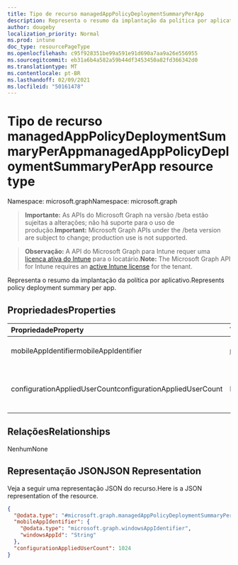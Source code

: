 ```yaml
---
title: Tipo de recurso managedAppPolicyDeploymentSummaryPerApp
description: Representa o resumo da implantação da política por aplicativo.
author: dougeby
localization_priority: Normal
ms.prod: intune
doc_type: resourcePageType
ms.openlocfilehash: c95f928351be99a591e91d690a7aa9a26e556955
ms.sourcegitcommit: eb31a6b4a582a59b44df3453450a82fd366342d0
ms.translationtype: MT
ms.contentlocale: pt-BR
ms.lasthandoff: 02/09/2021
ms.locfileid: "50161478"
---
```

# <a name="managedapppolicydeploymentsummaryperapp-resource-type"></a><span data-ttu-id="8a55f-103">Tipo de recurso managedAppPolicyDeploymentSummaryPerApp</span><span class="sxs-lookup"><span data-stu-id="8a55f-103">managedAppPolicyDeploymentSummaryPerApp resource type</span></span>

<span data-ttu-id="8a55f-104">Namespace: microsoft.graph</span><span class="sxs-lookup"><span data-stu-id="8a55f-104">Namespace: microsoft.graph</span></span>

> <span data-ttu-id="8a55f-105">**Importante:** As APIs do Microsoft Graph na versão /beta estão sujeitas a alterações; não há suporte para o uso de produção.</span><span class="sxs-lookup"><span data-stu-id="8a55f-105">**Important:** Microsoft Graph APIs under the /beta version are subject to change; production use is not supported.</span></span>

> <span data-ttu-id="8a55f-106">**Observação:** A API do Microsoft Graph para Intune requer uma [licença ativa do Intune](https://go.microsoft.com/fwlink/?linkid=839381) para o locatário.</span><span class="sxs-lookup"><span data-stu-id="8a55f-106">**Note:** The Microsoft Graph API for Intune requires an [active Intune license](https://go.microsoft.com/fwlink/?linkid=839381) for the tenant.</span></span>

<span data-ttu-id="8a55f-107">Representa o resumo da implantação da política por aplicativo.</span><span class="sxs-lookup"><span data-stu-id="8a55f-107">Represents policy deployment summary per app.</span></span>

## <a name="properties"></a><span data-ttu-id="8a55f-108">Propriedades</span><span class="sxs-lookup"><span data-stu-id="8a55f-108">Properties</span></span>
|<span data-ttu-id="8a55f-109">Propriedade</span><span class="sxs-lookup"><span data-stu-id="8a55f-109">Property</span></span>|<span data-ttu-id="8a55f-110">Tipo</span><span class="sxs-lookup"><span data-stu-id="8a55f-110">Type</span></span>|<span data-ttu-id="8a55f-111">Descrição</span><span class="sxs-lookup"><span data-stu-id="8a55f-111">Description</span></span>|
|:---|:---|:---|
|<span data-ttu-id="8a55f-112">mobileAppIdentifier</span><span class="sxs-lookup"><span data-stu-id="8a55f-112">mobileAppIdentifier</span></span>|[<span data-ttu-id="8a55f-113">mobileAppIdentifier</span><span class="sxs-lookup"><span data-stu-id="8a55f-113">mobileAppIdentifier</span></span>](../resources/intune-mam-mobileappidentifier.md)|<span data-ttu-id="8a55f-114">Implantação de um aplicativo.</span><span class="sxs-lookup"><span data-stu-id="8a55f-114">Deployment of an app.</span></span>|
|<span data-ttu-id="8a55f-115">configurationAppliedUserCount</span><span class="sxs-lookup"><span data-stu-id="8a55f-115">configurationAppliedUserCount</span></span>|<span data-ttu-id="8a55f-116">Int32</span><span class="sxs-lookup"><span data-stu-id="8a55f-116">Int32</span></span>|<span data-ttu-id="8a55f-117">Número de usuários aos quais a política foi aplicada.</span><span class="sxs-lookup"><span data-stu-id="8a55f-117">Number of users the policy is applied.</span></span>|

## <a name="relationships"></a><span data-ttu-id="8a55f-118">Relações</span><span class="sxs-lookup"><span data-stu-id="8a55f-118">Relationships</span></span>
<span data-ttu-id="8a55f-119">Nenhum</span><span class="sxs-lookup"><span data-stu-id="8a55f-119">None</span></span>

## <a name="json-representation"></a><span data-ttu-id="8a55f-120">Representação JSON</span><span class="sxs-lookup"><span data-stu-id="8a55f-120">JSON Representation</span></span>
<span data-ttu-id="8a55f-121">Veja a seguir uma representação JSON do recurso.</span><span class="sxs-lookup"><span data-stu-id="8a55f-121">Here is a JSON representation of the resource.</span></span>
<!-- {
  "blockType": "resource",
  "@odata.type": "microsoft.graph.managedAppPolicyDeploymentSummaryPerApp"
}
-->
``` json
{
  "@odata.type": "#microsoft.graph.managedAppPolicyDeploymentSummaryPerApp",
  "mobileAppIdentifier": {
    "@odata.type": "microsoft.graph.windowsAppIdentifier",
    "windowsAppId": "String"
  },
  "configurationAppliedUserCount": 1024
}
```




